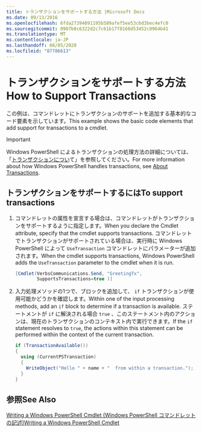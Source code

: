 ```yaml
---
title: トランザクションをサポートする方法 |Microsoft Docs
ms.date: 09/13/2016
ms.openlocfilehash: 6fda27394091195b589afef5ee53c6d3bec4efc0
ms.sourcegitcommit: 0907b8c6322d2c7c61b17f8168d53452c8964b41
ms.translationtype: MT
ms.contentlocale: ja-JP
ms.lasthandoff: 08/05/2020
ms.locfileid: "87786613"
---
```

# <a name="how-to-support-transactions"></a><span data-ttu-id="ad726-102">トランザクションをサポートする方法</span><span class="sxs-lookup"><span data-stu-id="ad726-102">How to Support Transactions</span></span>

<span data-ttu-id="ad726-103">この例は、コマンドレットにトランザクションのサポートを追加する基本的なコード要素を示しています。</span><span class="sxs-lookup"><span data-stu-id="ad726-103">This example shows the basic code elements that add support for transactions to a cmdlet.</span></span>

> [!IMPORTANT]
> <span data-ttu-id="ad726-104">Windows PowerShell によるトランザクションの処理方法の詳細については、「[トランザクションについ][about_Transactions]て」を参照してください。</span><span class="sxs-lookup"><span data-stu-id="ad726-104">For more information about how Windows PowerShell handles transactions, see [About Transactions][about_Transactions].</span></span>

## <a name="to-support-transactions"></a><span data-ttu-id="ad726-105">トランザクションをサポートするには</span><span class="sxs-lookup"><span data-stu-id="ad726-105">To support transactions</span></span>

1. <span data-ttu-id="ad726-106">コマンドレットの属性を宣言する場合は、コマンドレットがトランザクションをサポートするように指定します。</span><span class="sxs-lookup"><span data-stu-id="ad726-106">When you declare the Cmdlet attribute, specify that the cmdlet supports transactions.</span></span>
   <span data-ttu-id="ad726-107">コマンドレットでトランザクションがサポートされている場合は、実行時に Windows PowerShell によって `UseTransaction` コマンドレットにパラメーターが追加されます。</span><span class="sxs-lookup"><span data-stu-id="ad726-107">When the cmdlet supports transactions, Windows PowerShell adds the `UseTransaction` parameter to the cmdlet when it is run.</span></span>

    ```csharp
    [Cmdlet(VerbsCommunications.Send, "GreetingTx",
            SupportsTransactions=true )]
    ```

2. <span data-ttu-id="ad726-108">入力処理メソッドの1つで、ブロックを追加して、 `if` トランザクションが使用可能かどうかを確認します。</span><span class="sxs-lookup"><span data-stu-id="ad726-108">Within one of the input processing methods, add an `if` block to determine if a transaction is available.</span></span>
   <span data-ttu-id="ad726-109">ステートメントが `if` に解決される場合 `true` 、このステートメント内のアクションは、現在のトランザクションのコンテキスト内で実行できます。</span><span class="sxs-lookup"><span data-stu-id="ad726-109">If the `if` statement resolves to `true`, the actions within this statement can be performed within the context of the current transaction.</span></span>

    ```csharp
    if (TransactionAvailable())
    {
      using (CurrentPSTransaction)
      {
        WriteObject("Hello " + name + "  from within a transaction.");
      }
    }
    ```

## <a name="see-also"></a><span data-ttu-id="ad726-110">参照</span><span class="sxs-lookup"><span data-stu-id="ad726-110">See Also</span></span>

[<span data-ttu-id="ad726-111">Writing a Windows PowerShell Cmdlet (Windows PowerShell コマンドレットの記述)</span><span class="sxs-lookup"><span data-stu-id="ad726-111">Writing a Windows PowerShell Cmdlet</span></span>](./writing-a-windows-powershell-cmdlet.md)

<!-- External URLs -->

[about_Transactions]: /powershell/module/Microsoft.PowerShell.Core/About/about_Transactions
